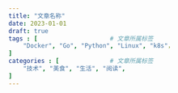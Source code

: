 ```yaml
---
title: "文章名称"
date: 2023-01-01
draft: true
tags : [                    # 文章所属标签
    "Docker", "Go", "Python", "Linux", "k8s"，
]
categories : [              # 文章所属标签
    "技术", "美食", "生活", "阅读",
]
---
```

